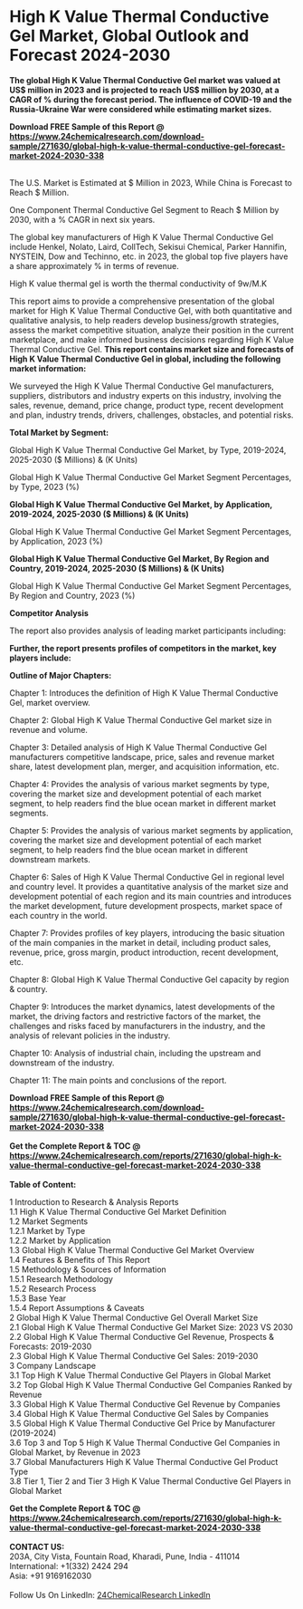 <h1>High K Value Thermal Conductive Gel Market, Global Outlook and Forecast 2024-2030</h1><p><strong>The global High K Value Thermal Conductive Gel market was valued at US$ million in 2023 and is projected to reach US$ million by 2030, at a CAGR of % during the forecast period. The influence of COVID-19 and the Russia-Ukraine War were considered while estimating market sizes.</strong></p><p>
</p><p></p><div><b>Download FREE Sample of this Report @ 
            <a href="https://www.24chemicalresearch.com/download-sample/271630/global-high-k-value-thermal-conductive-gel-forecast-market-2024-2030-338">
            https://www.24chemicalresearch.com/download-sample/271630/global-high-k-value-thermal-conductive-gel-forecast-market-2024-2030-338</a></b></div><br><p>
The U.S. Market is Estimated at $ Million in 2023, While China is Forecast to Reach $ Million.</p><p>
One Component Thermal Conductive Gel Segment to Reach $ Million by 2030, with a % CAGR in next six years.</p><p>
The global key manufacturers of High K Value Thermal Conductive Gel include Henkel, Nolato, Laird, CollTech, Sekisui Chemical, Parker Hannifin, NYSTEIN, Dow and Techinno, etc. in 2023, the global top five players have a share approximately % in terms of revenue.</p><p>
High K value thermal gel is worth the thermal conductivity of 9w/M.K</p><p>
This report aims to provide a comprehensive presentation of the global market for High K Value Thermal Conductive Gel, with both quantitative and qualitative analysis, to help readers develop business/growth strategies, assess the market competitive situation, analyze their position in the current marketplace, and make informed business decisions regarding High K Value Thermal Conductive Gel. <strong>This report contains market size and forecasts of High K Value Thermal Conductive Gel in global, including the following market information:</strong></p><p>
</p><p>
</p><p>We surveyed the High K Value Thermal Conductive Gel manufacturers, suppliers, distributors and industry experts on this industry, involving the sales, revenue, demand, price change, product type, recent development and plan, industry trends, drivers, challenges, obstacles, and potential risks.</p><p>
<strong>Total Market by Segment:</strong></p><p>
Global High K Value Thermal Conductive Gel Market, by Type, 2019-2024, 2025-2030 ($ Millions) &amp; (K Units)</p><p>
Global High K Value Thermal Conductive Gel Market Segment Percentages, by Type, 2023 (%)</p><p>
</p><p>
</p><p><strong>Global High K Value Thermal Conductive Gel Market, by Application, 2019-2024, 2025-2030 ($ Millions) &amp; (K Units)</strong></p><p>
Global High K Value Thermal Conductive Gel Market Segment Percentages, by Application, 2023 (%)</p><p>
</p><p>
</p><p><strong>Global High K Value Thermal Conductive Gel Market, By Region and Country, 2019-2024, 2025-2030 ($ Millions) &amp; (K Units)</strong></p><p>
Global High K Value Thermal Conductive Gel Market Segment Percentages, By Region and Country, 2023 (%)</p><p>
</p><p>
</p><p><strong>Competitor Analysis</strong></p><p>
The report also provides analysis of leading market participants including:</p><p>
</p><p>
</p><p><strong>Further, the report presents profiles of competitors in the market, key players include:</strong></p><p>
</p><p>
</p><p><strong>Outline of Major Chapters:</strong></p><p>
Chapter 1: Introduces the definition of High K Value Thermal Conductive Gel, market overview.</p><p>
Chapter 2: Global High K Value Thermal Conductive Gel market size in revenue and volume.</p><p>
Chapter 3: Detailed analysis of High K Value Thermal Conductive Gel manufacturers competitive landscape, price, sales and revenue market share, latest development plan, merger, and acquisition information, etc.</p><p>
Chapter 4: Provides the analysis of various market segments by type, covering the market size and development potential of each market segment, to help readers find the blue ocean market in different market segments.</p><p>
Chapter 5: Provides the analysis of various market segments by application, covering the market size and development potential of each market segment, to help readers find the blue ocean market in different downstream markets.</p><p>
Chapter 6: Sales of High K Value Thermal Conductive Gel in regional level and country level. It provides a quantitative analysis of the market size and development potential of each region and its main countries and introduces the market development, future development prospects, market space of each country in the world.</p><p>
Chapter 7: Provides profiles of key players, introducing the basic situation of the main companies in the market in detail, including product sales, revenue, price, gross margin, product introduction, recent development, etc.</p><p>
Chapter 8: Global High K Value Thermal Conductive Gel capacity by region &amp; country.</p><p>
Chapter 9: Introduces the market dynamics, latest developments of the market, the driving factors and restrictive factors of the market, the challenges and risks faced by manufacturers in the industry, and the analysis of relevant policies in the industry.</p><p>
Chapter 10: Analysis of industrial chain, including the upstream and downstream of the industry.</p><p>
Chapter 11: The main points and conclusions of the report.</p><div><b>Download FREE Sample of this Report @ 
            <a href="https://www.24chemicalresearch.com/download-sample/271630/global-high-k-value-thermal-conductive-gel-forecast-market-2024-2030-338">
            https://www.24chemicalresearch.com/download-sample/271630/global-high-k-value-thermal-conductive-gel-forecast-market-2024-2030-338</a></b></div><br><div><b>Get the Complete Report & TOC @ 
            <a href="https://www.24chemicalresearch.com/reports/271630/global-high-k-value-thermal-conductive-gel-forecast-market-2024-2030-338">
            https://www.24chemicalresearch.com/reports/271630/global-high-k-value-thermal-conductive-gel-forecast-market-2024-2030-338</a></b></div><br>
            <b>Table of Content:</b><p>1 Introduction to Research & Analysis Reports<br />
    1.1 High K Value Thermal Conductive Gel Market Definition<br />
    1.2 Market Segments<br />
        1.2.1 Market by Type<br />
        1.2.2 Market by Application<br />
    1.3 Global High K Value Thermal Conductive Gel Market Overview<br />
    1.4 Features & Benefits of This Report<br />
    1.5 Methodology & Sources of Information<br />
        1.5.1 Research Methodology<br />
        1.5.2 Research Process<br />
        1.5.3 Base Year<br />
        1.5.4 Report Assumptions & Caveats<br />
2 Global High K Value Thermal Conductive Gel Overall Market Size<br />
    2.1 Global High K Value Thermal Conductive Gel Market Size: 2023 VS 2030<br />
    2.2 Global High K Value Thermal Conductive Gel Revenue, Prospects & Forecasts: 2019-2030<br />
    2.3 Global High K Value Thermal Conductive Gel Sales: 2019-2030<br />
3 Company Landscape<br />
    3.1 Top High K Value Thermal Conductive Gel Players in Global Market<br />
    3.2 Top Global High K Value Thermal Conductive Gel Companies Ranked by Revenue<br />
    3.3 Global High K Value Thermal Conductive Gel Revenue by Companies<br />
    3.4 Global High K Value Thermal Conductive Gel Sales by Companies<br />
    3.5 Global High K Value Thermal Conductive Gel Price by Manufacturer (2019-2024)<br />
    3.6 Top 3 and Top 5 High K Value Thermal Conductive Gel Companies in Global Market, by Revenue in 2023<br />
    3.7 Global Manufacturers High K Value Thermal Conductive Gel Product Type<br />
    3.8 Tier 1, Tier 2 and Tier 3 High K Value Thermal Conductive Gel Players in Global Market<br />
    </p><div><b>Get the Complete Report & TOC @ 
            <a href="https://www.24chemicalresearch.com/reports/271630/global-high-k-value-thermal-conductive-gel-forecast-market-2024-2030-338">
            https://www.24chemicalresearch.com/reports/271630/global-high-k-value-thermal-conductive-gel-forecast-market-2024-2030-338</a></b></div><br><b>CONTACT US:</b><br>
            203A, City Vista, Fountain Road, Kharadi, Pune, India - 411014<br>
            International: +1(332) 2424 294<br>
            Asia: +91 9169162030 <br><br>
            Follow Us On LinkedIn: <a href="https://www.linkedin.com/company/24chemicalresearch/">24ChemicalResearch LinkedIn</a>